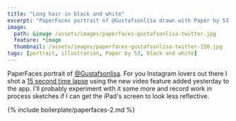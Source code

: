 ```yaml
---
title: "Long hair in black and white"
excerpt: "PaperFaces portrait of @Gustafsonlisa drawn with Paper by 53 on an iPad."
image: 
  path: &image /assets/images/paperfaces-gustafsonlisa-twitter.jpg 
  feature: *image
  thumbnail: /assets/images/paperfaces-gustafsonlisa-twitter-150.jpg
tags: [portrait, illustration, Paper by 53, black and white]
---
```


PaperFaces portrait of [@Gustafsonlisa](http://twitter.com/Gustafsonlisa). For you Instagram lovers out there I shot a [15 second time lapse](http://instagram.com/p/azMK1xgU09/) using the new video feature added yesterday to the app. I'll probably experiment with it some more and record work in process sketches if I can get the iPad's screen to look less reflective.

{% include boilerplate/paperfaces-2.md %}
